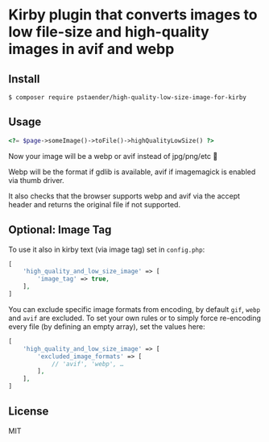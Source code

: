 # Kirby plugin that converts images to low file-size and high-quality images in avif and webp

## Install

    $ composer require pstaender/high-quality-low-size-image-for-kirby

## Usage

```php
<?= $page->someImage()->toFile()->highQualityLowSize() ?>
```

Now your image will be a webp or avif instead of jpg/png/etc 🚀

Webp will be the format if gdlib is available, avif if imagemagick is enabled via thumb driver.

It also checks that the browser supports webp and avif via the accept header and returns the original file if not supported.

## Optional: Image Tag

To use it also in kirby text (via image tag) set in `config.php`:

```php
[
    'high_quality_and_low_size_image' => [
        'image_tag' => true,
    ],
]
```

You can exclude specific image formats from encoding, by default `gif`, `webp` and `avif` are excluded. To set your own rules or to simply force re-encoding every file (by defining an empty array), set the values here:

```php
[
    'high_quality_and_low_size_image' => [
        'excluded_image_formats' => [
            // 'avif', 'webp', …
        ],
    ],
]
```

## License

MIT
